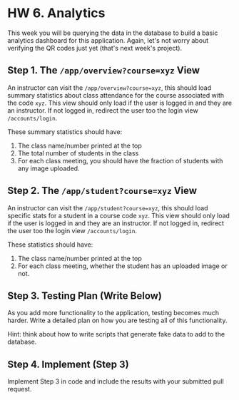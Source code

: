# HW 6. Analytics
This week you will be querying the data in the database to build a basic analytics dashboard for this application. Again, let's not worry about verifying the QR codes just yet (that's next week's project).

## Step 1. The `/app/overview?course=xyz` View
An instructor can visit the `/app/overview?course=xyz`, this should load summary statistics about class attendance for the course associated with the code `xyz`. This view should only load if the user is logged in and they are an instructor. If not logged in, redirect the user too the login view `/accounts/login`.

These summary statistics should have:
1. The class name/number printed at the top
2. The total number of students in the class
3. For each class meeting, you should have the fraction of students with any image uploaded.
 
## Step 2. The `/app/student?course=xyz` View
An instructor can visit the `/app/student?course=xyz`, this should load specific stats for a student in a course code `xyz`. This view should only load if the user is logged in and they are an instructor. If not logged in, redirect the user too the login view `/accounts/login`.

These statistics should have:
1. The class name/number printed at the top
2. For each class meeting, whether the student has an uploaded image or not.

## Step 3. Testing Plan (Write Below)
As you add more functionality to the application, testing becomes much harder. Write a detailed plan on how you are testing all of this functionality.

Hint: think about how to write scripts that generate fake data to add to the database.

## Step 4. Implement (Step 3)
Implement Step 3 in code and include the results with your submitted pull request. 
